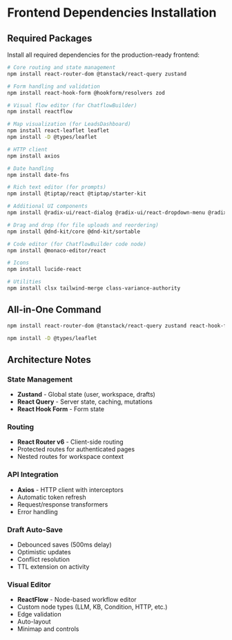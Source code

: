 # Frontend Dependencies Installation

## Required Packages

Install all required dependencies for the production-ready frontend:

```bash
# Core routing and state management
npm install react-router-dom @tanstack/react-query zustand

# Form handling and validation
npm install react-hook-form @hookform/resolvers zod

# Visual flow editor (for ChatflowBuilder)
npm install reactflow

# Map visualization (for LeadsDashboard)
npm install react-leaflet leaflet
npm install -D @types/leaflet

# HTTP client
npm install axios

# Date handling
npm install date-fns

# Rich text editor (for prompts)
npm install @tiptap/react @tiptap/starter-kit

# Additional UI components
npm install @radix-ui/react-dialog @radix-ui/react-dropdown-menu @radix-ui/react-select @radix-ui/react-tabs @radix-ui/react-toast @radix-ui/react-switch @radix-ui/react-label @radix-ui/react-checkbox @radix-ui/react-progress

# Drag and drop (for file uploads and reordering)
npm install @dnd-kit/core @dnd-kit/sortable

# Code editor (for ChatflowBuilder code node)
npm install @monaco-editor/react

# Icons
npm install lucide-react

# Utilities
npm install clsx tailwind-merge class-variance-authority
```

## All-in-One Command

```bash
npm install react-router-dom @tanstack/react-query zustand react-hook-form @hookform/resolvers zod reactflow react-leaflet leaflet axios date-fns @tiptap/react @tiptap/starter-kit @radix-ui/react-dialog @radix-ui/react-dropdown-menu @radix-ui/react-select @radix-ui/react-tabs @radix-ui/react-toast @radix-ui/react-switch @radix-ui/react-label @radix-ui/react-checkbox @radix-ui/react-progress @dnd-kit/core @dnd-kit/sortable @monaco-editor/react
```

```bash
npm install -D @types/leaflet
```

## Architecture Notes

### State Management
- **Zustand** - Global state (user, workspace, drafts)
- **React Query** - Server state, caching, mutations
- **React Hook Form** - Form state

### Routing
- **React Router v6** - Client-side routing
- Protected routes for authenticated pages
- Nested routes for workspace context

### API Integration
- **Axios** - HTTP client with interceptors
- Automatic token refresh
- Request/response transformers
- Error handling

### Draft Auto-Save
- Debounced saves (500ms delay)
- Optimistic updates
- Conflict resolution
- TTL extension on activity

### Visual Editor
- **ReactFlow** - Node-based workflow editor
- Custom node types (LLM, KB, Condition, HTTP, etc.)
- Edge validation
- Auto-layout
- Minimap and controls
